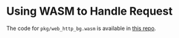 # Using WASM to Handle Request

The code for `pkg/web_http_bg.wasm` is available in [this repo](https://github.com/alwint3r/rust-wasm-http-handler).